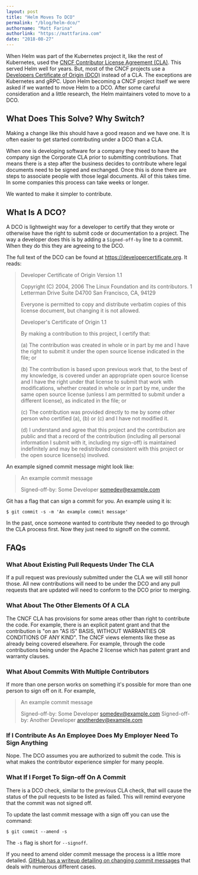 ```yaml
---
layout: post
title: "Helm Moves To DCO"
permalink: "/blog/helm-dco/"
authorname: "Matt Farina"
authorlink: "https://mattfarina.com"
date: "2018-08-27"
---
```


When Helm was part of the Kubernetes project it, like the rest of Kubernetes, used the [CNCF Contributor License Agreement (CLA)](https://github.com/cncf/cla). This served Helm well for years. But, most of the CNCF projects use a [Developers Certificate of Origin (DCO)](https://developercertificate.org/) instead of a CLA. The exceptions are Kubernetes and gRPC. Upon Helm becoming a CNCF project itself we were asked if we wanted to move Helm to a DCO. After some careful consideration and a little research, the Helm maintainers voted to move to a DCO.  <!--more-->
## What Does This Solve? Why Switch?

Making a change like this should have a good reason and we have one. It is often easier to get started contributing under a DCO than a CLA.

When one is developing software for a company they need to have the company sign the Corporate CLA prior to submitting contributions. That means there is a step after the business decides to contribute where legal documents need to be signed and exchanged. Once this is done there are steps to associate people with those legal documents. All of this takes time. In some companies this process can take weeks or longer.

We wanted to make it simpler to contribute.

## What Is A DCO?

A DCO is lightweight way for a developer to certify that they wrote or otherwise have the right to submit code or documentation to a project. The way a developer does this is by adding a `Signed-off-by` line to a commit. When they do this they are agreeing to the DCO.

The full text of the DCO can be found at https://developercertificate.org. It reads:

> Developer Certificate of Origin
> Version 1.1
>
> Copyright (C) 2004, 2006 The Linux Foundation and its contributors.
> 1 Letterman Drive
> Suite D4700
> San Francisco, CA, 94129
> 
> Everyone is permitted to copy and distribute verbatim copies of this
> license document, but changing it is not allowed.
> 
> 
> Developer's Certificate of Origin 1.1
> 
> By making a contribution to this project, I certify that:
> 
> (a) The contribution was created in whole or in part by me and I
>     have the right to submit it under the open source license
>     indicated in the file; or
> 
> (b) The contribution is based upon previous work that, to the best
>     of my knowledge, is covered under an appropriate open source
>     license and I have the right under that license to submit that
>     work with modifications, whether created in whole or in part
>     by me, under the same open source license (unless I am
>     permitted to submit under a different license), as indicated
>     in the file; or
> 
> (c) The contribution was provided directly to me by some other
>     person who certified (a), (b) or (c) and I have not modified
>     it.
> 
> (d) I understand and agree that this project and the contribution
>     are public and that a record of the contribution (including all
>     personal information I submit with it, including my sign-off) is
>     maintained indefinitely and may be redistributed consistent with
>     this project or the open source license(s) involved.

An example signed commit message might look like:

> An example commit message
> 
> Signed-off-by: Some Developer <somedev@example.com>

Git has a flag that can sign a commit for you. An example using it is:

```
$ git commit -s -m 'An example commit message'
```

In the past, once someone wanted to contribute they needed to go through the CLA process first. Now they just need to signoff on the commit.

## FAQs

### What About Existing Pull Requests Under The CLA

If a pull request was previously submitted under the CLA we will still honor those. All new contributions will need to be under the DCO and any pull requests that are updated will need to conform to the DCO prior to merging.

### What About The Other Elements Of A CLA

The CNCF CLA has provisions for some areas other than right to contribute the code. For example, there is an explicit patent grant and that the contribution is "on an "AS IS" BASIS, WITHOUT WARRANTIES OR CONDITIONS OF ANY KIND". The CNCF views elements like these as already being covered elsewhere. For example, through the code contributions being under the Apache 2 license which has patent grant and warranty clauses.

### What About Commits With Multiple Contributors

If more than one person works on something it's possible for more than one person to sign off on it. For example,

> An example commit message
> 
> Signed-off-by: Some Developer <somedev@example.com>
> Signed-off-by: Another Developer <anotherdev@example.com>

### If I Contribute As An Employee Does My Employer Need To Sign Anything

Nope. The DCO assumes you are authorized to submit the code. This is what makes the contributor experience simpler for many people.

### What If I Forget To Sign-off On A Commit

There is a DCO check, similar to the previous CLA check, that will cause the status of the pull requests to be listed as failed. This will remind everyone that the commit was not signed off.

To update the last commit message with a sign off you can use the command:

```
$ git commit --amend -s
```

The `-s` flag is short for `--signoff`.

If you need to amend older commit message the process is a little more detailed. [GitHub has a writeup detailing on changing commit messages](https://help.github.com/articles/changing-a-commit-message/) that deals with numerous different cases.
